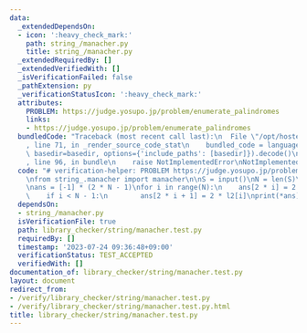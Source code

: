 ```yaml
---
data:
  _extendedDependsOn:
  - icon: ':heavy_check_mark:'
    path: string_/manacher.py
    title: string_/manacher.py
  _extendedRequiredBy: []
  _extendedVerifiedWith: []
  _isVerificationFailed: false
  _pathExtension: py
  _verificationStatusIcon: ':heavy_check_mark:'
  attributes:
    PROBLEM: https://judge.yosupo.jp/problem/enumerate_palindromes
    links:
    - https://judge.yosupo.jp/problem/enumerate_palindromes
  bundledCode: "Traceback (most recent call last):\n  File \"/opt/hostedtoolcache/PyPy/3.7.13/x64/site-packages/onlinejudge_verify/documentation/build.py\"\
    , line 71, in _render_source_code_stat\n    bundled_code = language.bundle(stat.path,\
    \ basedir=basedir, options={'include_paths': [basedir]}).decode()\n  File \"/opt/hostedtoolcache/PyPy/3.7.13/x64/site-packages/onlinejudge_verify/languages/python.py\"\
    , line 96, in bundle\n    raise NotImplementedError\nNotImplementedError\n"
  code: "# verification-helper: PROBLEM https://judge.yosupo.jp/problem/enumerate_palindromes\n\
    \nfrom string_.manacher import manacher\n\nS = input()\nN = len(S)\nl1, l2 = manacher(S)\n\
    \nans = [-1] * (2 * N - 1)\nfor i in range(N):\n    ans[2 * i] = 2 * l1[i] + 1\n\
    \    if i < N - 1:\n        ans[2 * i + 1] = 2 * l2[i]\nprint(*ans)\n"
  dependsOn:
  - string_/manacher.py
  isVerificationFile: true
  path: library_checker/string/manacher.test.py
  requiredBy: []
  timestamp: '2023-07-24 09:36:48+09:00'
  verificationStatus: TEST_ACCEPTED
  verifiedWith: []
documentation_of: library_checker/string/manacher.test.py
layout: document
redirect_from:
- /verify/library_checker/string/manacher.test.py
- /verify/library_checker/string/manacher.test.py.html
title: library_checker/string/manacher.test.py
---
```

